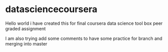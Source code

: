 # datasciencecoursera
Hello world
i have created this for final coursera data science tool box peer graded assignment

I am also trying add some comments to have some practice for branch and merging into master
